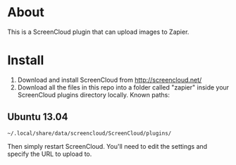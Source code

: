 # About

This is a ScreenCloud plugin that can upload images to Zapier.


# Install

1. Download and install ScreenCloud from http://screencloud.net/
2. Download all the files in this repo into a folder called "zapier" inside your ScreenCloud plugins directory locally. Known paths:

## Ubuntu 13.04
`~/.local/share/data/screencloud/ScreenCloud/plugins/`

Then simply restart ScreenCloud. You'll need to edit the settings and specify the URL to upload to.
